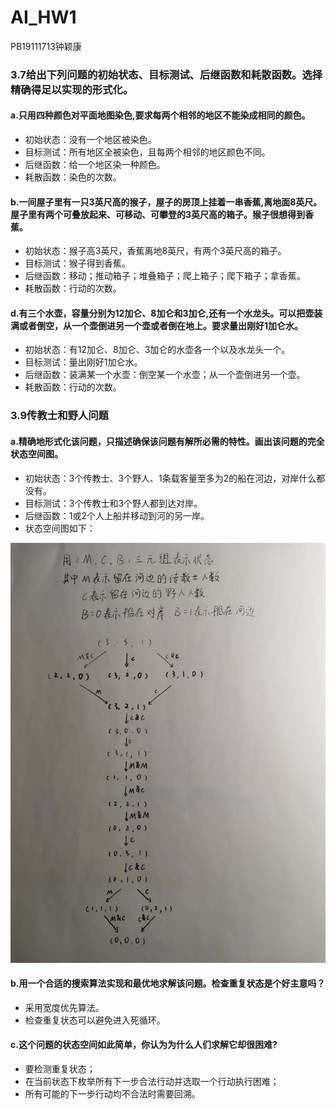 # AI_HW1

PB19111713钟颖康



### 3.7给出下列问题的初始状态、目标测试、后继函数和耗散函数。选择精确得足以实现的形式化。

#### a.只用四种颜色对平面地图染色,要求每两个相邻的地区不能染成相同的颜色。

- 初始状态：没有一个地区被染色。
- 目标测试：所有地区全被染色，且每两个相邻的地区颜色不同。
- 后继函数：给一个地区染一种颜色。
- 耗散函数：染色的次数。

#### b.一间屋子里有一只3英尺高的猴子，屋子的房顶上挂着一串香蕉,离地面8英尺。屋子里有两个可叠放起来、可移动、可攀登的3英尺高的箱子。猴子很想得到香蕉。

- 初始状态：猴子高3英尺，香蕉离地8英尺，有两个3英尺高的箱子。
- 目标测试：猴子得到香蕉。
- 后继函数：移动；推动箱子；堆叠箱子；爬上箱子；爬下箱子；拿香蕉。
- 耗散函数：行动的次数。

#### d.有三个水壶，容量分别为12加仑、8加仑和3加仑,还有一个水龙头。可以把壶装满或者倒空，从一个壶倒进另一个壶或者倒在地上。要求量出刚好1加仑水。

- 初始状态：有12加仑、8加仑、3加仑的水壶各一个以及水龙头一个。
- 目标测试：量出刚好1加仑水。
- 后继函数：装满某一个水壶：倒空某一个水壶；从一个壶倒进另一个壶。
- 耗散函数：行动的次数。



### 3.9传教士和野人问题

#### a.精确地形式化该问题，只描述确保该问题有解所必需的特性。画出该问题的完全状态空间图。

- 初始状态：3个传教士、3个野人、1条载客量至多为2的船在河边，对岸什么都没有。
- 目标测试：3个传教士和3个野人都到达对岸。
- 后继函数：1或2个人上船并移动到河的另一岸。
- 状态空间图如下：

![](figs\hw1_1.jpg)

#### b.用一个合适的搜索算法实现和最优地求解该问题。检查重复状态是个好主意吗？

- 采用宽度优先算法。
- 检查重复状态可以避免进入死循环。

#### c.这个问题的状态空间如此简单，你认为为什么人们求解它却很困难?

- 要检测重复状态；
- 在当前状态下枚举所有下一步合法行动并选取一个行动执行困难；
- 所有可能的下一步行动均不合法时需要回溯。
